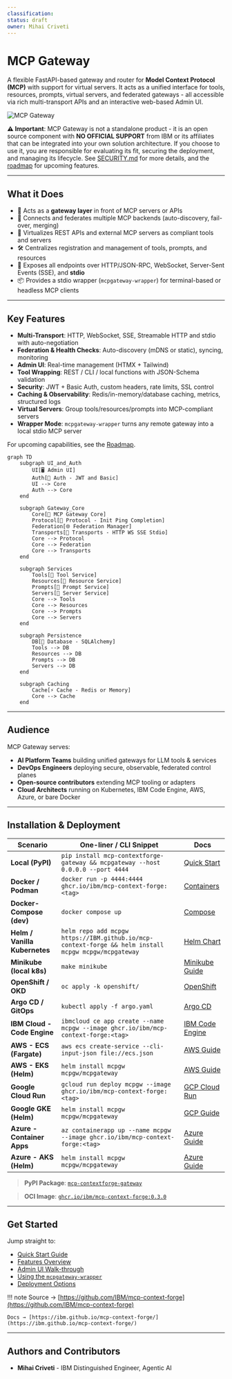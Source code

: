 ```yaml
---
classification:
status: draft
owner: Mihai Criveti
---
```


# MCP Gateway

A flexible FastAPI-based gateway and router for **Model Context Protocol (MCP)** with support for virtual servers. It acts as a unified interface for tools, resources, prompts, virtual servers, and federated gateways - all accessible via rich multi-transport APIs and an interactive web-based Admin UI.

![MCP Gateway](images/mcpgateway.gif)

**⚠️ Important**: MCP Gateway is not a standalone product - it is an open source component with **NO OFFICIAL SUPPORT** from IBM or its affiliates that can be integrated into your own solution architecture. If you choose to use it, you are responsible for evaluating its fit, securing the deployment, and managing its lifecycle. See [SECURITY.md](https://github.com/IBM/mcp-context-forge/blob/main/SECURITY.md) for more details, and the [roadmap](architecture/roadmap.md) for upcoming features.

---

## What it Does

- 🚪 Acts as a **gateway layer** in front of MCP servers or APIs
- 🔗 Connects and federates multiple MCP backends (auto-discovery, fail-over, merging)
- 🔄 Virtualizes REST APIs and external MCP servers as compliant tools and servers
- 🛠️ Centralizes registration and management of tools, prompts, and resources
- 📡 Exposes all endpoints over HTTP/JSON-RPC, WebSocket, Server-Sent Events (SSE), and **stdio**
- 📦 Provides a stdio wrapper (`mcpgateway-wrapper`) for terminal-based or headless MCP clients

---

## Key Features

- **Multi-Transport**: HTTP, WebSocket, SSE, Streamable HTTP and stdio with auto-negotiation
- **Federation & Health Checks**: Auto-discovery (mDNS or static), syncing, monitoring
- **Admin UI**: Real-time management (HTMX + Tailwind)
- **Tool Wrapping**: REST / CLI / local functions with JSON-Schema validation
- **Security**: JWT + Basic Auth, custom headers, rate limits, SSL control
- **Caching & Observability**: Redis/in-memory/database caching, metrics, structured logs
- **Virtual Servers**: Group tools/resources/prompts into MCP-compliant servers
- **Wrapper Mode**: `mcpgateway-wrapper` turns any remote gateway into a local stdio MCP server

For upcoming capabilities, see the [Roadmap](architecture/roadmap.md).

```mermaid
graph TD
    subgraph UI_and_Auth
        UI[🖥️ Admin UI]
        Auth[🔐 Auth - JWT and Basic]
        UI --> Core
        Auth --> Core
    end

    subgraph Gateway_Core
        Core[🚪 MCP Gateway Core]
        Protocol[📡 Protocol - Init Ping Completion]
        Federation[🌐 Federation Manager]
        Transports[🔀 Transports - HTTP WS SSE Stdio]
        Core --> Protocol
        Core --> Federation
        Core --> Transports
    end

    subgraph Services
        Tools[🧰 Tool Service]
        Resources[📁 Resource Service]
        Prompts[📝 Prompt Service]
        Servers[🧩 Server Service]
        Core --> Tools
        Core --> Resources
        Core --> Prompts
        Core --> Servers
    end

    subgraph Persistence
        DB[💾 Database - SQLAlchemy]
        Tools --> DB
        Resources --> DB
        Prompts --> DB
        Servers --> DB
    end

    subgraph Caching
        Cache[⚡ Cache - Redis or Memory]
        Core --> Cache
    end
```

---

## Audience

MCP Gateway serves:

* **AI Platform Teams** building unified gateways for LLM tools & services
* **DevOps Engineers** deploying secure, observable, federated control planes
* **Open-source contributors** extending MCP tooling or adapters
* **Cloud Architects** running on Kubernetes, IBM Code Engine, AWS, Azure, or bare Docker

---

## Installation & Deployment

| Scenario                      | One-liner / CLI Snippet                                                                              | Docs                                             |
| ----------------------------- | ---------------------------------------------------------------------------------------------------- | ------------------------------------------------ |
| **Local (PyPI)**              | `pip install mcp-contextforge-gateway && mcpgateway --host 0.0.0.0 --port 4444`                      | [Quick Start](overview/quick_start.md)           |
| **Docker / Podman**           | `docker run -p 4444:4444 ghcr.io/ibm/mcp-context-forge:<tag>`                                        | [Containers](deployment/container.md)            |
| **Docker-Compose (dev)**      | `docker compose up`                                                                                  | [Compose](deployment/compose.md)                 |
| **Helm / Vanilla Kubernetes** | `helm repo add mcpgw https://IBM.github.io/mcp-context-forge && helm install mcpgw mcpgw/mcpgateway` | [Helm Chart](deployment/helm.md)                 |
| **Minikube (local k8s)**      | `make minikube`                                                                                      | [Minikube Guide](deployment/minikube.md)         |
| **OpenShift / OKD**           | `oc apply -k openshift/`                                                                             | [OpenShift](deployment/openshift.md)             |
| **Argo CD / GitOps**          | `kubectl apply -f argo.yaml`                                                                         | [Argo CD](deployment/argocd.md)                  |
| **IBM Cloud - Code Engine**   | `ibmcloud ce app create --name mcpgw --image ghcr.io/ibm/mcp-context-forge:<tag>`                    | [IBM Code Engine](deployment/ibm-code-engine.md) |
| **AWS - ECS (Fargate)**       | `aws ecs create-service --cli-input-json file://ecs.json`                                            | [AWS Guide](deployment/aws.md)                   |
| **AWS - EKS (Helm)**          | `helm install mcpgw mcpgw/mcpgateway`                                                                | [AWS Guide](deployment/aws.md)                   |
| **Google Cloud Run**          | `gcloud run deploy mcpgw --image ghcr.io/ibm/mcp-context-forge:<tag>`                                | [GCP Cloud Run](deployment/google-cloud-run.md)  |
| **Google GKE (Helm)**         | `helm install mcpgw mcpgw/mcpgateway`                                                                | [GCP Guide](deployment/google-cloud-run.md)      |
| **Azure - Container Apps**    | `az containerapp up --name mcpgw --image ghcr.io/ibm/mcp-context-forge:<tag>`                        | [Azure Guide](deployment/azure.md)               |
| **Azure - AKS (Helm)**        | `helm install mcpgw mcpgw/mcpgateway`                                                                | [Azure Guide](deployment/azure.md)               |


> **PyPI Package**: [`mcp-contextforge-gateway`](https://pypi.org/project/mcp-contextforge-gateway/)

> **OCI Image**: [`ghcr.io/ibm/mcp-context-forge:0.3.0`](https://github.com/IBM/mcp-context-forge/pkgs/container/mcp-context-forge)

---

## Get Started

Jump straight to:

* [Quick Start Guide](overview/quick_start.md)
* [Features Overview](overview/features.md)
* [Admin UI Walk-through](overview/ui.md)
* [Using the `mcpgateway-wrapper`](using/mcpgateway-wrapper.md)
* [Deployment Options](deployment/index.md)

!!! note
    Source → [https://github.com/IBM/mcp-context-forge](https://github.com/IBM/mcp-context-forge)

    Docs → [https://ibm.github.io/mcp-context-forge/](https://ibm.github.io/mcp-context-forge/)

---

## Authors and Contributors

* **Mihai Criveti** - IBM Distinguished Engineer, Agentic AI

<!-- [Download PDF](pdf/mcpgateway-docs.pdf){ .md-button } [Download DOCX](out/mcpgateway-docs.docx){ .md-button } -->
